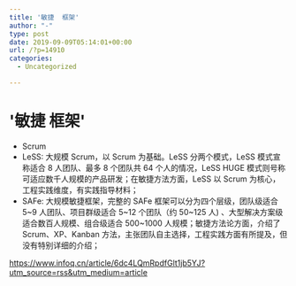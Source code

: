 ```yaml
---
title: '敏捷  框架'
author: "-"
type: post
date: 2019-09-09T05:14:01+00:00
url: /?p=14910
categories:
  - Uncategorized

---
```

# '敏捷  框架'
  * Scrum
  * LeSS: 大规模 Scrum，以 Scrum 为基础。LeSS 分两个模式，LeSS 模式宣称适合 8 人团队、最多 8 个团队共 64 个人的情况，LeSS HUGE 模式则号称可适应数千人规模的产品研发；在敏捷方法方面，LeSS 以 Scrum 为核心，工程实践维度，有实践指导材料；
  * SAFe: 大规模敏捷框架，完整的 SAFe 框架可以分为四个层级，团队级适合 5~9 人团队、项目群级适合 5~12 个团队（约 50~125 人) 、大型解决方案级适合数百人规模、组合级适合 500~1000 人规模；敏捷方法论方面，介绍了 Scrum、XP、Kanban 方法，主张团队自主选择，工程实践方面有所提及，但没有特别详细的介绍；

https://www.infoq.cn/article/6dc4LQmRpdfGlt1jb5YJ?utm_source=rss&utm_medium=article